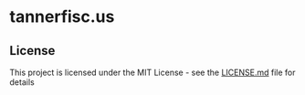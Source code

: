 # tannerfisc.us


## License

This project is licensed under the MIT License - see the [LICENSE.md](LICENSE.md) file for details
